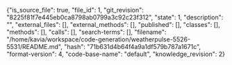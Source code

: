 {"is_source_file": true, "file_id": 1, "git_revision": "8225f81f7e445eb0ca8798ab0799a3c92c23f312", "state": 1, "description": "", "external_files": [], "external_methods": [], "published": [], "classes": [], "methods": [], "calls": [], "search-terms": [], "filename": "/home/kavia/workspace/code-generation/weatherpulse-5526-5531/README.md", "hash": "71b631d4b64f4a9a1df579b787a1671c", "format-version": 4, "code-base-name": "default", "knowledge_revision": 2}